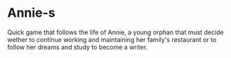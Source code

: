 # Annie-s
Quick game that follows the life of Annie, a young orphan that must decide wether to continue working and maintaining her family's restaurant or to follow her dreams and study to become a writer. 

